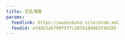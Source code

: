 ```yaml
---
title: 无名博客
params:
  feedlink: https://wuminboke.site/atom.xml
  feedid: afdd21ab799f5ffc50fb18d463f49105
---
```


